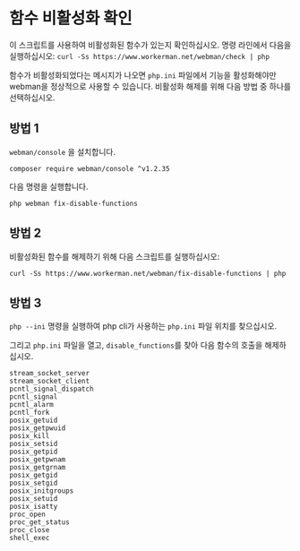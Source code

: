 # 함수 비활성화 확인

이 스크립트를 사용하여 비활성화된 함수가 있는지 확인하십시오. 명령 라인에서 다음을 실행하십시오: ```curl -Ss https://www.workerman.net/webman/check | php```

함수가 비활성화되었다는 메시지가 나오면 ```php.ini``` 파일에서 기능을 활성화해야만 webman을 정상적으로 사용할 수 있습니다. 비활성화 해제를 위해 다음 방법 중 하나를 선택하십시오.

## 방법 1
`webman/console` 을 설치합니다.
``` 
composer require webman/console ^v1.2.35
```

다음 명령을 실행합니다.
```
php webman fix-disable-functions
```

## 방법 2
비활성화된 함수를 해제하기 위해 다음 스크립트를 실행하십시오:
```
curl -Ss https://www.workerman.net/webman/fix-disable-functions | php
```

## 방법 3
`php --ini` 명령을 실행하여 php cli가 사용하는 ```php.ini``` 파일 위치를 찾으십시오.

그리고 ```php.ini``` 파일을 열고, `disable_functions`를 찾아 다음 함수의 호출을 해제하십시오.
```
stream_socket_server
stream_socket_client
pcntl_signal_dispatch
pcntl_signal
pcntl_alarm
pcntl_fork
posix_getuid
posix_getpwuid
posix_kill
posix_setsid
posix_getpid
posix_getpwnam
posix_getgrnam
posix_getgid
posix_setgid
posix_initgroups
posix_setuid
posix_isatty
proc_open
proc_get_status
proc_close
shell_exec
```
